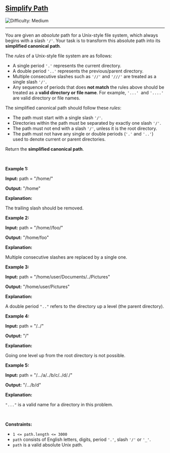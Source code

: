 <h2><a href="https://leetcode.com/problems/simplify-path">Simplify Path</a></h2> <img src='https://img.shields.io/badge/Difficulty-Medium-orange' alt='Difficulty: Medium' /><hr><p>You are given an <em>absolute</em> path for a Unix-style file system, which always begins with a slash <code>&#39;/&#39;</code>. Your task is to transform this absolute path into its <strong>simplified canonical path</strong>.</p>

<p>The <em>rules</em> of a Unix-style file system are as follows:</p>

<ul>
	<li>A single period <code>&#39;.&#39;</code> represents the current directory.</li>
	<li>A double period <code>&#39;..&#39;</code> represents the previous/parent directory.</li>
	<li>Multiple consecutive slashes such as <code>&#39;//&#39;</code> and <code>&#39;///&#39;</code> are treated as a single slash <code>&#39;/&#39;</code>.</li>
	<li>Any sequence of periods that does <strong>not match</strong> the rules above should be treated as a <strong>valid directory or</strong> <strong>file </strong><strong>name</strong>. For example, <code>&#39;...&#39; </code>and <code>&#39;....&#39;</code> are valid directory or file names.</li>
</ul>

<p>The simplified canonical path should follow these <em>rules</em>:</p>

<ul>
	<li>The path must start with a single slash <code>&#39;/&#39;</code>.</li>
	<li>Directories within the path must be separated by exactly one slash <code>&#39;/&#39;</code>.</li>
	<li>The path must not end with a slash <code>&#39;/&#39;</code>, unless it is the root directory.</li>
	<li>The path must not have any single or double periods (<code>&#39;.&#39;</code> and <code>&#39;..&#39;</code>) used to denote current or parent directories.</li>
</ul>

<p>Return the <strong>simplified canonical path</strong>.</p>

<p>&nbsp;</p>
<p><strong class="example">Example 1:</strong></p>

<div class="example-block">
<p><strong>Input:</strong> <span class="example-io">path = &quot;/home/&quot;</span></p>

<p><strong>Output:</strong> <span class="example-io">&quot;/home&quot;</span></p>

<p><strong>Explanation:</strong></p>

<p>The trailing slash should be removed.</p>
</div>

<p><strong class="example">Example 2:</strong></p>

<div class="example-block">
<p><strong>Input:</strong> <span class="example-io">path = &quot;/home//foo/&quot;</span></p>

<p><strong>Output:</strong> <span class="example-io">&quot;/home/foo&quot;</span></p>

<p><strong>Explanation:</strong></p>

<p>Multiple consecutive slashes are replaced by a single one.</p>
</div>

<p><strong class="example">Example 3:</strong></p>

<div class="example-block">
<p><strong>Input:</strong> <span class="example-io">path = &quot;/home/user/Documents/../Pictures&quot;</span></p>

<p><strong>Output:</strong> <span class="example-io">&quot;/home/user/Pictures&quot;</span></p>

<p><strong>Explanation:</strong></p>

<p>A double period <code>&quot;..&quot;</code> refers to the directory up a level (the parent directory).</p>
</div>

<p><strong class="example">Example 4:</strong></p>

<div class="example-block">
<p><strong>Input:</strong> <span class="example-io">path = &quot;/../&quot;</span></p>

<p><strong>Output:</strong> <span class="example-io">&quot;/&quot;</span></p>

<p><strong>Explanation:</strong></p>

<p>Going one level up from the root directory is not possible.</p>
</div>

<p><strong class="example">Example 5:</strong></p>

<div class="example-block">
<p><strong>Input:</strong> <span class="example-io">path = &quot;/.../a/../b/c/../d/./&quot;</span></p>

<p><strong>Output:</strong> <span class="example-io">&quot;/.../b/d&quot;</span></p>

<p><strong>Explanation:</strong></p>

<p><code>&quot;...&quot;</code> is a valid name for a directory in this problem.</p>
</div>

<p>&nbsp;</p>
<p><strong>Constraints:</strong></p>

<ul>
	<li><code>1 &lt;= path.length &lt;= 3000</code></li>
	<li><code>path</code> consists of English letters, digits, period <code>&#39;.&#39;</code>, slash <code>&#39;/&#39;</code> or <code>&#39;_&#39;</code>.</li>
	<li><code>path</code> is a valid absolute Unix path.</li>
</ul>
